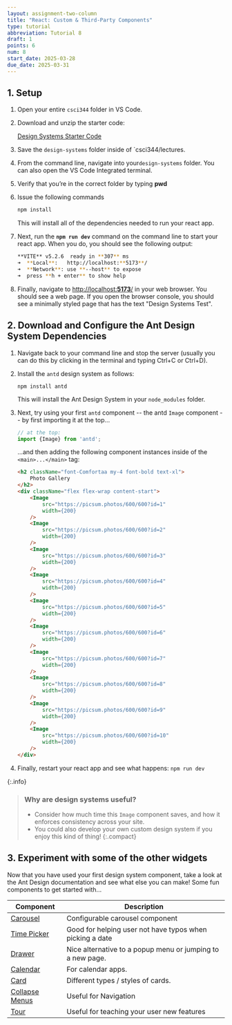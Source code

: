 ```yaml
---
layout: assignment-two-column
title: "React: Custom & Third-Party Components"
type: tutorial
abbreviation: Tutorial 8
draft: 1
points: 6
num: 8
start_date: 2025-03-28
due_date: 2025-03-31
---
```




## 1. Setup
1. Open your entire `csci344` folder in VS Code.
1.  Download and unzip the starter code:

    <a href="/spring2025/course-files/activities/design-systems.zip" class="nu-button"><i class="fas fa-download"></i> Design Systems Starter Code </a>
1. Save the `design-systems` folder inside of `csci344/lectures.
1. From the command line, navigate into your`design-systems` folder. You can also open the VS Code Integrated terminal. 
1. Verify that you’re in the correct folder by typing **pwd**
1. Issue the following commands

    ```bash
    npm install
    ```

    This will install all of the dependencies needed to run your react app.

1. Next, run the **`npm run dev`** command on the command line to start your react app. When you do, you should see the following output:

    ```bash
    **VITE** v5.2.6  ready in **307** ms
    ➜  **Local**:   http://localhost:**5173**/
    ➜  **Network**: use **--host** to expose
    ➜  press **h + enter** to show help
    ```

1. Finally, navigate to [http://localhost:**5173**/](http://localhost:5173/) in your web browser. You should see a web page. If you open the browser console, you should see a minimally styled page that has the text "Design Systems Test".


## 2. Download and Configure the Ant Design System Dependencies
1. Navigate back to your command line and stop the server (usually you can do this by clicking in the terminal and typing Ctrl+C or Ctrl+D).
1. Install the `antd` design system as follows: 

    ```basn
    npm install antd
    ```

    This will install the Ant Design System in your `node_modules` folder.

1. Next, try using your first `antd` component -- the antd `Image` component -- by first importing it at the top...

    ```jsx
    // at the top:
    import {Image} from 'antd';
    ```

    ...and then adding the following component instances inside of the `<main>...</main>` tag:

    ```html
    <h2 className="font-Comfortaa my-4 font-bold text-xl">
        Photo Gallery
    </h2>
    <div className="flex flex-wrap content-start">
        <Image
            src="https://picsum.photos/600/600?id=1"
            width={200}
        />
        <Image
            src="https://picsum.photos/600/600?id=2"
            width={200}
        />
        <Image
            src="https://picsum.photos/600/600?id=3"
            width={200}
        />
        <Image
            src="https://picsum.photos/600/600?id=4"
            width={200}
        />
        <Image
            src="https://picsum.photos/600/600?id=5"
            width={200}
        />
        <Image
            src="https://picsum.photos/600/600?id=6"
            width={200}
        />
        <Image
            src="https://picsum.photos/600/600?id=7"
            width={200}
        />
        <Image
            src="https://picsum.photos/600/600?id=8"
            width={200}
        />
        <Image
            src="https://picsum.photos/600/600?id=9"
            width={200}
        />
        <Image
            src="https://picsum.photos/600/600?id=10"
            width={200}
        />
    </div>
    ```

1. Finally, restart your react app and see what happens: `npm run dev`

{:.info}
> ### Why are design systems useful?
> * Consider how much time this `Image` component saves, and how it enforces consistency across your site.
> * You could also develop your own custom design system if you enjoy this kind of thing!
> {:.compact}

## 3. Experiment with some of the other widgets
Now that you have used your first design system component, take a look at the Ant Design documentation and see what else you can make! Some fun components to get started with...

| Component | Description | 
|--|--|
| <a href="https://ant.design/components/carousel" target="_blank">Carousel</a> | Configurable carousel component |
| <a href="https://ant.design/components/time-picker" target="_blank">Time Picker</a> | Good for helping user not have typos when picking a date |
| <a href="https://ant.design/components/drawer" target="_blank">Drawer</a> | Nice alternative to a popup menu or jumping to a new page. |
| <a href="https://ant.design/components/calendar" target="_blank">Calendar</a> | For calendar apps. |
| <a href="https://ant.design/components/card" target="_blank">Card</a> | Different types / styles of cards. |
| <a href="https://ant.design/components/collapse" target="_blank">Collapse Menus</a> | Useful for Navigation |
| <a href="https://ant.design/components/tour" target="_blank">Tour</a> | Useful for teaching your user new features |
